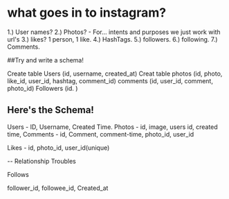 # what goes in to instagram?


1.) User names? 
2.) Photos? - For... intents and purposes we just work with url's
3.) likes?  1 person, 1 like. 
4.) HashTags.
5.) followers.
6.) following.
7.) Comments.

##Try and write a schema! 

Create table Users (id, username, created_at)
Creat table photos (id, photo, like_id, user_id, hashtag, comment_id)
comments (id, user_id, comment, photo_id)
Followers (id. )

## Here's the Schema! 
Users - ID, Username, Created Time. 
Photos - id, image, users id, created time,
Comments - id, Comment, comment-time, photo_id, user_id

Likes - id, photo_id, user_id(unique) 

-- Relationship Troubles

Follows

follower_id, followee_id, Created_at